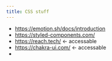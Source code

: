 ```yaml
---
title: CSS stuff
---
```


- https://emotion.sh/docs/introduction
- https://styled-components.com/
- https://reach.tech/ <- accessable
- https://chakra-ui.com/ <- accessable
-

